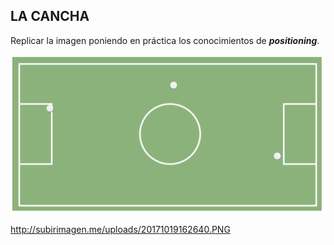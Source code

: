 ## LA CANCHA
Replicar la imagen poniendo en práctica los conocimientos de ***positioning***.

![la cancha](assets/images/cancha.png)


<http://subirimagen.me/uploads/20171019162640.PNG>
